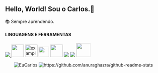 ## Hello, World! Sou o Carlos.👋
📚 Sempre aprendendo.

#### LINGUAGENS E FERRAMENTAS
<p align="left">
   <a href="#">
    <img src="https://plugins.jetbrains.com/files/631/97630/icon/pluginIcon.svg">
  </a> 
  <img src="https://ludu-assets.s3.amazonaws.com/course-icons/26/urA5bRhIewsQ2LgxuCu2" width="40">
  </a>
    <img src="https://cdn0.iconfinder.com/data/icons/HTML5/256/HTML_Logo.png" alt="example badge" width="40">
  </a> 
 <img src="https://cdn1.iconfinder.com/data/icons/logotypes/32/badge-css-3-256.png" width="33">
  </a> 
 <img src="https://upload.wikimedia.org/wikipedia/commons/thumb/9/99/Unofficial_JavaScript_logo_2.svg/100px-Unofficial_JavaScript_logo_2.svg.png" width="40">
  </a> 
 <img src="https://plugins.jetbrains.com/files/6098/92434/icon/pluginIcon.svg">
  </a>
  <img src="https://github.com/node-red.png?size=40">
  </a>
</a>
  <img src="https://img.stackshare.io/service/3195/thumb_retina_9d19310763171b0d958d23a18b3d7e1c.png" width="45">
  </a>
</p>

<p align="center"><img src="https://github-readme-stats.vercel.app/api?username=eucarlos&count_private=true&show_icons=true&theme=gruvbox" alt="EuCarlos"/> <img src="https://github-readme-stats.vercel.app/api/top-langs/?username=eucarlos&layout=compact" alt="https://github.com/anuraghazra/github-readme-stats"/> </p>

